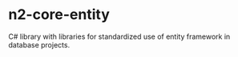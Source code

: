 # n2-core-entity

C# library with libraries for standardized 
use of entity framework in database projects.
